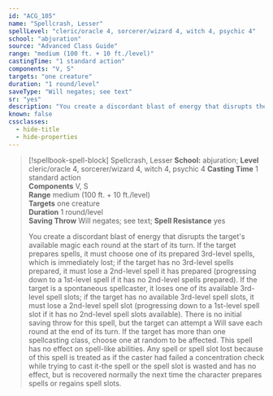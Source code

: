 ```yaml
---
id: "ACG_105"
name: "Spellcrash, Lesser"
spellLevel: "cleric/oracle 4, sorcerer/wizard 4, witch 4, psychic 4"
school: "abjuration"
source: "Advanced Class Guide"
range: "medium (100 ft. + 10 ft./level)"
castingTime: "1 standard action"
components: "V, S"
targets: "one creature"
duration: "1 round/level"
saveType: "Will negates; see text"
sr: "yes"
description: "You create a discordant blast of energy that disrupts the target's available magic each round at the start of its turn.  If the target prepares spells, it must choose one of its prepared 3rd-level spells, which is immediately lost; if the target has no 3rd-level spells prepared, it must lose a 2nd-level spell it has prepared (progressing down to a 1st-level spell if it has no 2nd-level spells prepared).  If the target is a spontaneous spellcaster, it loses one of its available 3rd-level spell slots; if the target has no available 3rd-level spell slots, it must lose a 2nd-level spell slot (progressing down to a 1st-level spell slot if it has no 2nd-level spell slots available).  There is no initial saving throw for this spell, but the target can attempt a Will save each round at the end of its turn.  If the target has more than one spellcasting class, choose one at random to be affected. This spell has no effect on spell-like abilities.  Any spell or spell slot lost because of this spell is treated as if the caster had failed a concentration check while trying to cast it-the spell or the spell slot is wasted and has no effect, but is recovered normally the next time the character prepares spells or regains spell slots."
known: false
cssclasses:
  - hide-title
  - hide-properties
---
```


> [!spellbook-spell-block] Spellcrash, Lesser
> **School:** abjuration; **Level** cleric/oracle 4, sorcerer/wizard 4, witch 4, psychic 4
> **Casting Time** 1 standard action  
> **Components** V, S  
> **Range** medium (100 ft. + 10 ft./level)  
> **Targets** one creature  
> **Duration** 1 round/level  
> **Saving Throw** Will negates; see text; **Spell Resistance** yes
> 
> You create a discordant blast of energy that disrupts the target's available magic each round at the start of its turn.  If the target prepares spells, it must choose one of its prepared 3rd-level spells, which is immediately lost; if the target has no 3rd-level spells prepared, it must lose a 2nd-level spell it has prepared (progressing down to a 1st-level spell if it has no 2nd-level spells prepared).  If the target is a spontaneous spellcaster, it loses one of its available 3rd-level spell slots; if the target has no available 3rd-level spell slots, it must lose a 2nd-level spell slot (progressing down to a 1st-level spell slot if it has no 2nd-level spell slots available).  There is no initial saving throw for this spell, but the target can attempt a Will save each round at the end of its turn.  If the target has more than one spellcasting class, choose one at random to be affected. This spell has no effect on spell-like abilities.  Any spell or spell slot lost because of this spell is treated as if the caster had failed a concentration check while trying to cast it-the spell or the spell slot is wasted and has no effect, but is recovered normally the next time the character prepares spells or regains spell slots.
